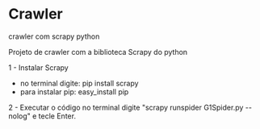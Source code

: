 # Crawler
crawler com scrapy python

Projeto de crawler com a biblioteca Scrapy do python

1 - Instalar Scrapy
  * no terminal digite:  pip install scrapy
  * para instalar pip: easy_install pip

2 - Executar o código
 no terminal digite "scrapy runspider G1Spider.py --nolog"  e tecle Enter.
